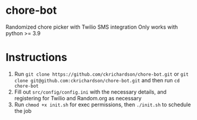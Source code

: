 # chore-bot
Randomized chore picker with Twilio SMS integration
Only works with python >= 3.9

# Instructions
1. Run `git clone https://github.com/ckrichardson/chore-bot.git` or `git clone git@github.com:ckrichardson/chore-bot.git` and then run `cd chore-bot`
2. Fill out `src/config/config.ini` with the necessary details, and registering for Twilio and Random.org as necessary
3. Run `chmod +x init.sh` for exec permissions, then `./init.sh` to schedule the job
